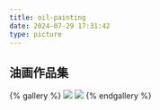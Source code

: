 ```yaml
---
title: oil-painting
date: 2024-07-29 17:31:42
type: picture
---
```


## 油画作品集

{% gallery %}
![](https://file-1305436646.file.myqcloud.com/blog/picture/oil-painting/little-girl.jpg)
![](https://file-1305436646.file.myqcloud.com/blog/picture/oil-painting/landscape.jpg)
{% endgallery %}